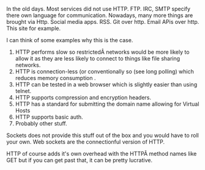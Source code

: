 In the old days. Most services did not use HTTP. FTP. IRC, SMTP specify there own language for communication. Nowadays, many more things are brought via Http. Social media apps. RSS. Git over http. Email APis over http. This site for example.

I can think of some examples why this is the case.
<ol>
	<li>HTTP performs slow so restrictedÂ networks would be more likely to allow it as they are less likely to connect to things like file sharing networks.</li>
	<li>HTTP is connection-less (or conventionally so (see long polling) which reduces memory consumption .</li>
	<li>HTTP can be tested in a web browser which is slightly easier than using telnet.</li>
	<li>HTTP supports compression and encryption headers.</li>
	<li>HTTP has a standard for submitting the domain name allowing for Virtual Hosts</li>
	<li>HTTP supports basic auth.</li>
	<li>Probably other stuff.</li>
</ol>
Sockets does not provide this stuff out of the box and you would have to roll your own. Web sockets are the connectionful version of HTTP.

HTTP of course adds it's own overhead with the HTTPÂ method names like GET but if you can get past that, it can be pretty lucrative.
